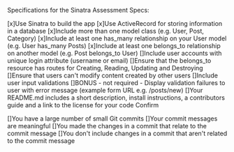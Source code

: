 Specifications for the Sinatra Assessment
Specs:

 [x]Use Sinatra to build the app 
 [x]Use ActiveRecord for storing information in a database
 [x]Include more than one model class (e.g. User, Post, Category)
 [x]Include at least one has_many relationship on your User model (e.g. User has_many Posts)
 [x]Include at least one belongs_to relationship on another model (e.g. Post belongs_to User)
 []Include user accounts with unique login attribute (username or email)
 []Ensure that the belongs_to resource has routes for Creating, Reading, Updating and Destroying
 []Ensure that users can't modify content created by other users
 []Include user input validations
 []BONUS - not required - Display validation failures to user with error message (example form URL  e.g. /posts/new)
 []Your README.md includes a short description, install instructions, a contributors guide and a link to the license for your code
Confirm

 []You have a large number of small Git commits
 []Your commit messages are meaningful
 []You made the changes in a commit that relate to the commit message
 []You don't include changes in a commit that aren't related to the commit message